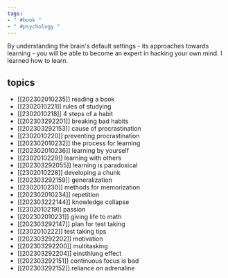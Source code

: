 ```yaml
---
tags:
- " #book "
- " #psychology "
---
```

By understanding the brain's default settings - its approaches towards learning -  you will be able to become an expert in hacking your own mind. I learned how to learn.

## topics
- [[202302010235]] reading a book
- [[2302010221]] rules of studying
- [[2302010218]] 4 steps of a habit
- [[202303292201]] breaking bad habits
- [[202303292153]] cause of procrastination
- [[2302010220]] preventing procrastination
- [[202302010232]] the process for learning
- [[202302010236]] learning by yourself
- [[2302010229]] learning with others
- [[202303292055]] learning is paradoxical
- [[2302010228]] developing a chunk
- [[202303292159]] generalization
- [[2302010230]] methods for memorization
- [[202302010234]] repetition
- [[202303222144]] knowledge collapse
- [[2302010219]] passion
- [[202302010231]] giving life to math
- [[202303292147]] plan for test taking
- [[2302010222]] test taking tips
- [[202303292202]] motivation
- [[202303292200]] multitasking
- [[202303292204]] einsthlung effect
- [[202303292151]] continuous focus is bad
- [[202303292152]] reliance on adrenaline